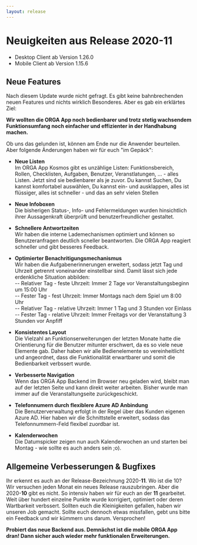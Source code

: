 ```yaml
---
layout: release
---
```


# Neuigkeiten aus Release 2020-11

* Desktop Client ab Version 1.26.0
* Mobile Client ab Version 1.15.6

## Neue Features

Nach diesem Update wurde nicht gefragt. Es gibt keine bahnbrechenden neuen Features und nichts wirklich Besonderes.
Aber es gab ein erklärtes Ziel:

<b>Wir wollten die ORGA App noch bedienbarer und trotz stetig wachsendem Funktionsumfang noch einfacher und effizienter in der Handhabung machen.</b> 

Ob uns das gelunden ist, können am Ende nur die Anwender beurteilen. Aber folgende Änderungen haben wir für euch "im Gepäck":

- **Neue Listen** <br>
Im ORGA App Kosmos gibt es unzählige Listen: Funktionsbereich, Rollen, Checklisten, Aufgaben, Benutzer, Veranstlatungen, ... - alles Listen. Jetzt sind sie bedienbarer als je zuvor. Du kannst Suchen, Du kannst komfortabel auswählen, Du kannst ein- und ausklappen, alles ist flüssiger, alles ist schneller - und das an sehr vielen Stellen

- **Neue Infoboxen** <br>
Die bisherigen Status-, Info- und Fehlermeldungen wurden hinsichtlich ihrer Aussagenkraft überprüft und benutzerfreundlicher gestaltet. 

- **Schnellere Antwortzeiten** <br>
Wir haben die interne Lademechanismen optimiert und können so Benutzeranfragen deutlich scneller beantworten. Die ORGA App reagiert schneller und gibt besseres Feedback.

- **Optimierter Benachritigungsmechanismus** <br>
Wir haben die Aufgabenerinnerungen erweitert, sodass jetzt Tag und Uhrzeit getrennt voneinander einstellbar sind. Damit lässt sich jede erdenkliche Situation abbilden: <br>
-- Relativer Tag - feste Uhrzeit: Immer 2 Tage vor Veranstaltungsbeginn um 15:00 Uhr <br>
-- Fester Tag - fest Uhrzeit: Immer Montags nach dem Spiel um 8:00 Uhr <br>
-- Relativer Tag - relative Uhrzeit: Immer 1 Tag und 3 Stunden vor Einlass <br>
-- Fester Tag - relative Uhrzeit: Immer Freitags vor der Veranstaltung 3 Stunden vor Anpfiff 

- **Konsistentes Layout** <br>
Die Vielzahl an Funktionserweiterungen der letzten Monate hatte die Orientierung für die Benutzer mitunter erschwert, da es so viele neue Elemente gab. Daher haben wir alle Bedienelemente so vereinheitlicht und angeordnet, dass die Funktionalität erwartbarer und somit die Bedienbarkeit verbssert wurde.

- **Verbesserte Navigation** <br>
Wenn das ORGA App Backend im Browser neu geladen wird, bleibt man auf der letzten Seite und kann direkt weiter arbeiten. Bisher wurde man immer auf die Veranstaltungseite zurückgeschickt. 

- **Telefonnumern durch flexiblere Azure AD Anbindung** <br>
Die Benutzerverwaltung erfolgt in der Regel über das Kunden eigenen Azure AD. Hier haben wir die Schnittstelle erweitert, sodass das Telefonnummern-Feld flexibel zuordbar ist.

- **Kalenderwochen** <br>
Die Datumspicker zeigen nun auch Kalenderwochen an und starten bei Montag - wie sollte es auch anders sein ;o). 


## Allgemeine Verbesserungen & Bugfixes

Ihr erkennt es auch an der Release-Bezeichnung 2020-<b>11</b>. Wo ist die 10? <br>
Wir versuchen jeden Monat ein neues Release rauszubringen. Aber die 2020-<b>10</b> gibt es nicht. So intensiv haben wir für euch an der <b>11</b> gearbeitet. Weit über hundert einzelne Punkte wurde korrigiert, optimiert oder deren Wartbarkeit verbssert. 
Sollten euch die Kleinigkeiten gefallen, haben wir unseren Job gemacht. Sollte euch dennoch etwas missfallen, gebt uns bitte ein Feedback und wir kümmern uns darum. Versprochen!

<b>Probiert das neue Backend aus. Demnächst ist die mobile ORGA App dran! Dann sicher auch wieder mehr funktionalen Erweiterungen.</b>